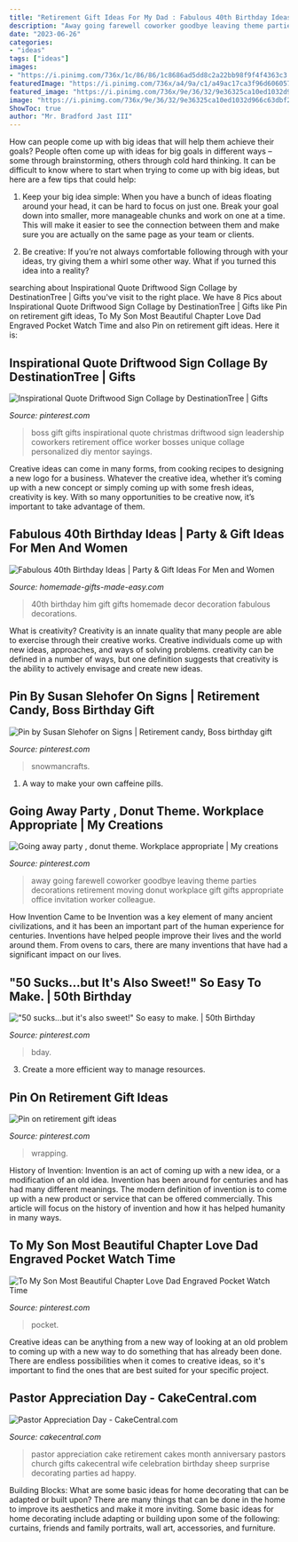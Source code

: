```yaml
---
title: "Retirement Gift Ideas For My Dad : Fabulous 40th Birthday Ideas"
description: "Away going farewell coworker goodbye leaving theme parties decorations retirement moving donut workplace gift gifts appropriate office invitation worker colleague"
date: "2023-06-26"
categories:
- "ideas"
tags: ["ideas"]
images:
- "https://i.pinimg.com/736x/1c/86/86/1c8686ad5dd8c2a22bb98f9f4f4363c3.jpg"
featuredImage: "https://i.pinimg.com/736x/a4/9a/c1/a49ac17ca3f96d60605740131ba0ad7c--boss-gift-gifts-for-boss.jpg"
featured_image: "https://i.pinimg.com/736x/9e/36/32/9e36325ca10ed1032d966c63dbf25a05.jpg"
image: "https://i.pinimg.com/736x/9e/36/32/9e36325ca10ed1032d966c63dbf25a05.jpg"
ShowToc: true
author: "Mr. Bradford Jast III"
---
```



How can people come up with big ideas that will help them achieve their goals?
People often come up with ideas for big goals in different ways – some through brainstorming, others through cold hard thinking. It can be difficult to know where to start when trying to come up with big ideas, but here are a few tips that could help:
1. Keep your big idea simple: When you have a bunch of ideas floating around your head, it can be hard to focus on just one. Break your goal down into smaller, more manageable chunks and work on one at a time. This will make it easier to see the connection between them and make sure you are actually on the same page as your team or clients.

2. Be creative: If you’re not always comfortable following through with your ideas, try giving them a whirl some other way. What if you turned this idea into a reality?

	

		
searching about Inspirational Quote Driftwood Sign Collage by DestinationTree | Gifts you've visit to the right place. We have 8 Pics about Inspirational Quote Driftwood Sign Collage by DestinationTree | Gifts like Pin on retirement gift ideas, To My Son Most Beautiful Chapter Love Dad Engraved Pocket Watch Time and also Pin on retirement gift ideas. Here it is:
		
    
## Inspirational Quote Driftwood Sign Collage By DestinationTree | Gifts

<img loading=lazy src="https://i.pinimg.com/736x/a4/9a/c1/a49ac17ca3f96d60605740131ba0ad7c--boss-gift-gifts-for-boss.jpg" onerror="this.onerror=null;this.src='https://tse2.mm.bing.net/th?id=OIP.T5ALsW0X0lpvDtYtOP7_QwHaJ4&amp;pid=15.1';" alt="Inspirational Quote Driftwood Sign Collage by DestinationTree | Gifts">

_Source: pinterest.com_

>boss gift gifts inspirational quote christmas driftwood sign leadership coworkers retirement office worker bosses unique collage personalized diy mentor sayings. 

	

Creative ideas can come in many forms, from cooking recipes to designing a new logo for a business. Whatever the creative idea, whether it’s coming up with a new concept or simply coming up with some fresh ideas, creativity is key. With so many opportunities to be creative now, it’s important to take advantage of them.

    
## Fabulous 40th Birthday Ideas | Party &amp; Gift Ideas For Men And Women

<img loading=lazy src="https://www.homemade-gifts-made-easy.com/image-files/40th-birthday-ideas-gifts-for-men-600x800.jpg" onerror="this.onerror=null;this.src='https://tse4.mm.bing.net/th?id=OIP.3JORE_jUSfvpkD_ilw9TWgHaJ4&amp;pid=15.1';" alt="Fabulous 40th Birthday Ideas | Party &amp; Gift Ideas For Men and Women">

_Source: homemade-gifts-made-easy.com_

>40th birthday him gift gifts homemade decor decoration fabulous decorations. 

	

What is creativity?
Creativity is an innate quality that many people are able to exercise through their creative works. Creative individuals come up with new ideas, approaches, and ways of solving problems. creativity can be defined in a number of ways, but one definition suggests that creativity is the ability to actively envisage and create new ideas.

    
## Pin By Susan Slehofer On Signs | Retirement Candy, Boss Birthday Gift

<img loading=lazy src="https://i.pinimg.com/736x/9e/36/32/9e36325ca10ed1032d966c63dbf25a05.jpg" onerror="this.onerror=null;this.src='https://tse2.mm.bing.net/th?id=OIP.2cnGVrCx9RN1DVq2m9ilwwAAAA&amp;pid=15.1';" alt="Pin by Susan Slehofer on Signs | Retirement candy, Boss birthday gift">

_Source: pinterest.com_

>snowmancrafts. 

	

1. A way to make your own caffeine pills.

    
## Going Away Party , Donut Theme. Workplace Appropriate | My Creations

<img loading=lazy src="https://s-media-cache-ak0.pinimg.com/736x/0e/da/db/0edadb59c8e7544d2336cc1d741982ee.jpg" onerror="this.onerror=null;this.src='https://tse3.mm.bing.net/th?id=OIP.knDMnHq3cwJIOeX_CWzrjAHaJ3&amp;pid=15.1';" alt="Going away party , donut theme. Workplace appropriate | My creations">

_Source: pinterest.com_

>away going farewell coworker goodbye leaving theme parties decorations retirement moving donut workplace gift gifts appropriate office invitation worker colleague. 

	

How Invention Came to be
Invention was a key element of many ancient civilizations, and it has been an important part of the human experience for centuries. Inventions have helped people improve their lives and the world around them. From ovens to cars, there are many inventions that have had a significant impact on our lives.

    
## &quot;50 Sucks...but It&#039;s Also Sweet!&quot; So Easy To Make. | 50th Birthday

<img loading=lazy src="https://s-media-cache-ak0.pinimg.com/736x/5a/9c/82/5a9c827ab4eafd6afc724e576953e9d6.jpg" onerror="this.onerror=null;this.src='https://tse3.mm.bing.net/th?id=OIP.VYugaO3kWW0OnbdEYuYZMAHaJ3&amp;pid=15.1';" alt="&quot;50 sucks...but it&#039;s also sweet!&quot; So easy to make. | 50th Birthday">

_Source: pinterest.com_

>bday. 

	

3. Create a more efficient way to manage resources.

    
## Pin On Retirement Gift Ideas

<img loading=lazy src="https://i.pinimg.com/736x/8c/3b/23/8c3b23cfe37a517fe322a0295bcf4138.jpg" onerror="this.onerror=null;this.src='https://tse1.mm.bing.net/th?id=OIP.qcygQP_YjnvBiOR4giR8vgHaNK&amp;pid=15.1';" alt="Pin on retirement gift ideas">

_Source: pinterest.com_

>wrapping. 

	

History of Invention:
Invention is an act of coming up with a new idea, or a modification of an old idea. Invention has been around for centuries and has had many different meanings. The modern definition of invention is to come up with a new product or service that can be offered commercially. This article will focus on the history of invention and how it has helped humanity in many ways.

    
## To My Son Most Beautiful Chapter Love Dad Engraved Pocket Watch Time

<img loading=lazy src="https://i.pinimg.com/736x/1c/86/86/1c8686ad5dd8c2a22bb98f9f4f4363c3.jpg" onerror="this.onerror=null;this.src='https://tse4.mm.bing.net/th?id=OIP.bI9gSUbrz1HYCpXUxriNSAHaHa&amp;pid=15.1';" alt="To My Son Most Beautiful Chapter Love Dad Engraved Pocket Watch Time">

_Source: pinterest.com_

>pocket. 

	

Creative ideas can be anything from a new way of looking at an old problem to coming up with a new way to do something that has already been done. There are endless possibilities when it comes to creative ideas, so it's important to find the ones that are best suited for your specific project.

    
## Pastor Appreciation Day - CakeCentral.com

<img loading=lazy src="https://cdn001.cakecentral.com/gallery/2015/03/900_848043YV0S_pastor-appreciation-day.jpg" onerror="this.onerror=null;this.src='https://tse1.mm.bing.net/th?id=OIP.NTt50occN9WirisJW91I-gHaFj&amp;pid=15.1';" alt="Pastor Appreciation Day - CakeCentral.com">

_Source: cakecentral.com_

>pastor appreciation cake retirement cakes month anniversary pastors church gifts cakecentral wife celebration birthday sheep surprise decorating parties ad happy. 

	

Building Blocks: What are some basic ideas for home decorating that can be adapted or built upon?
There are many things that can be done in the home to improve its aesthetics and make it more inviting. Some basic ideas for home decorating include adapting or building upon some of the following: curtains, friends and family portraits, wall art, accessories, and furniture.

